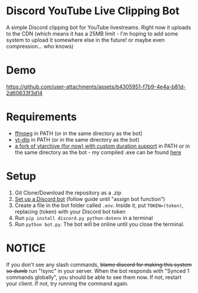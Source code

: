 # Discord YouTube Live Clipping Bot

A simple Discord clipping bot for YouTube livestreams. Right now it uploads to the CDN (which means it has a 25MB limit - I'm hoping to add some system to upload it somewhere else in the future! or maybe even compression... who knows)

# Demo

https://github.com/user-attachments/assets/b4305951-f7b9-4e4a-b81d-2d60833f3d14




# Requirements
- [ffmpeg](https://ffmpeg.org/download.html#build-windows) in PATH (or in the same directory as the bot)
- [yt-dlp](https://github.com/yt-dlp/yt-dlp/releases/) in PATH (or in the same directory as the bot)
- [a fork of ytarchive (for now) with custom duration support](https://github.com/keredau/ytarchive/tree/feature/duration) in PATH or in the same directory as the bot - my compiled .exe can be found [here](https://github.com/Patrosi73/discord-youtubelive-clipping-bot/raw/main/ytarchive.exe) 

# Setup
1. Git Clone/Download the repository as a .zip
2. [Set up a Discord bot](https://www.xda-developers.com/how-to-create-discord-bot/) (follow guide until "assign bot function")
3. Create a file in the bot folder called `.env`. Inside it, put `TOKEN=(token)`, replacing (token) with your Discord bot token
4. Run `pip install discord.py python-dotenv` in a terminal
5. Run `python bot.py`. The bot will be online until you close the terminal.

# NOTICE
If you don't see any slash commands, ~~blame discord for making this system so dumb~~ run "!sync" in your server. When the bot responds with "Synced 1 commands globally", you should be able to see them now. If not, restart your client. If not, try running the command again.
